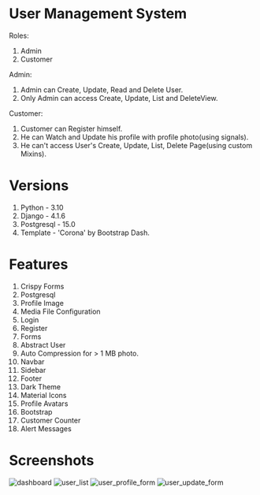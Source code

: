 # User Management System

Roles: 
1. Admin
2. Customer

Admin:
1. Admin can Create, Update, Read and Delete User.
2. Only Admin can access Create, Update, List and DeleteView.

Customer:
1. Customer can Register himself.
2. He can Watch and Update his profile with profile photo(using signals).
3. He can't access User's Create, Update, List, Delete Page(using custom Mixins).


# Versions
1. Python - 3.10
2. Django - 4.1.6
3. Postgresql - 15.0
4. Template - 'Corona' by Bootstrap Dash.

# Features
1. Crispy Forms
2. Postgresql
3. Profile Image
4. Media File Configuration
5. Login
6. Register
7. Forms
8. Abstract User
9. Auto Compression for > 1 MB photo.
10. Navbar
11. Sidebar
12. Footer
13. Dark Theme
14. Material Icons
15. Profile Avatars
16. Bootstrap
17. Customer Counter
18. Alert Messages


# Screenshots

![dashboard](https://user-images.githubusercontent.com/112095204/217811395-01058869-670a-4725-a4d9-3f2b94f64bce.png)
![user_list](https://user-images.githubusercontent.com/112095204/217811821-ca3505cb-50f6-4051-8d85-cfbdf2947acb.png)
![user_profile_form](https://user-images.githubusercontent.com/112095204/217811884-3c8baaa6-6d37-4196-b968-d5eb8fdaaf08.png)
![user_update_form](https://user-images.githubusercontent.com/112095204/217811928-52d868f4-e479-4157-8f4d-c76bf23aae2b.png)



